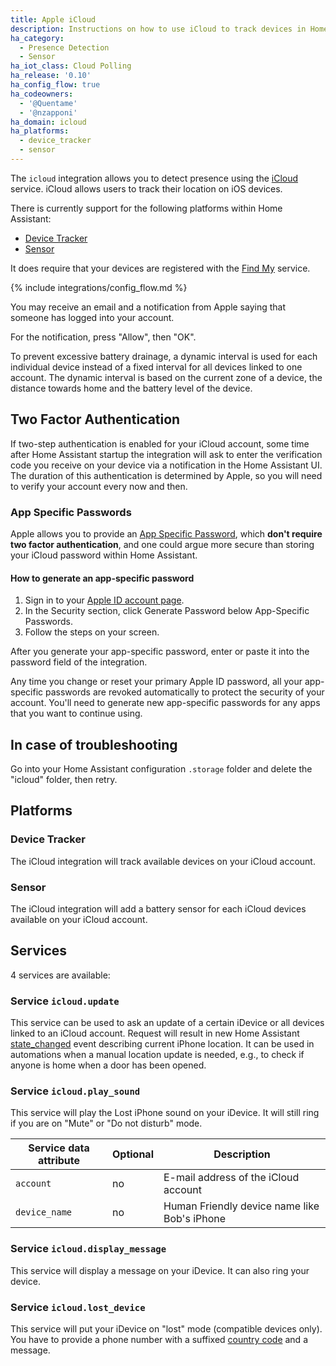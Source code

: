 ```yaml
---
title: Apple iCloud
description: Instructions on how to use iCloud to track devices in Home Assistant.
ha_category:
  - Presence Detection
  - Sensor
ha_iot_class: Cloud Polling
ha_release: '0.10'
ha_config_flow: true
ha_codeowners:
  - '@Quentame'
  - '@nzapponi'
ha_domain: icloud
ha_platforms:
  - device_tracker
  - sensor
---
```


The `icloud` integration allows you to detect presence using the [iCloud](https://www.icloud.com/) service. iCloud allows users to track their location on iOS devices.

There is currently support for the following platforms within Home Assistant:

- [Device Tracker](#device-tracker)
- [Sensor](#sensor)

It does require that your devices are registered with the [Find My](https://www.apple.com/uk/icloud/find-my/) service.

{% include integrations/config_flow.md %}

<div class='note warning'>
You may receive an email and a notification from Apple saying that someone has logged into your account.

For the notification, press "Allow", then "OK".
</div>

To prevent excessive battery drainage, a dynamic interval is used for each individual device instead of a fixed interval for all devices linked to one account. The dynamic interval is based on the current zone of a device, the distance towards home and the battery level of the device.

## Two Factor Authentication

If two-step authentication is enabled for your iCloud account, some time after Home Assistant startup the integration will ask to enter the verification code you receive on your device via a notification in the Home Assistant UI. The duration of this authentication is determined by Apple, so you will need to verify your account every now and then.

### App Specific Passwords
Apple allows you to provide an [App Specific Password](https://support.apple.com/en-gb/HT204397), which **don't require two factor authentication**, and one could argue more secure than storing your iCloud password within Home Assistant.
#### How to generate an app-specific password

1. Sign in to your [Apple ID account page](https://appleid.apple.com/account/home).
2. In the Security section, click Generate Password below App-Specific Passwords.
3. Follow the steps on your screen.

After you generate your app-specific password, enter or paste it into the password field of the integration.

Any time you change or reset your primary Apple ID password, all your app-specific passwords are revoked automatically to protect the security of your account. You'll need to generate new app-specific passwords for any apps that you want to continue using.

## In case of troubleshooting

Go into your Home Assistant configuration `.storage` folder and delete the "icloud" folder, then retry.

## Platforms

### Device Tracker

The iCloud integration will track available devices on your iCloud account.

### Sensor

The iCloud integration will add a battery sensor for each iCloud devices available on your iCloud account.

## Services

4 services are available:

### Service `icloud.update`

This service can be used to ask an update of a certain iDevice or all devices linked to an iCloud account. Request will result in new Home Assistant [state_changed](/docs/configuration/events/#event-state_changed) event describing current iPhone location. It can be used in automations when a manual location update is needed, e.g., to check if anyone is home when a door has been opened.

### Service `icloud.play_sound`

This service will play the Lost iPhone sound on your iDevice. It will still ring if you are on "Mute" or "Do not disturb" mode.

| Service data attribute    | Optional | Description                                             |
|---------------------------|----------|---------------------------------------------------------|
| `account`                 |       no | E-mail address of the iCloud account                    |
| `device_name`             |       no | Human Friendly device name like Bob's iPhone            |

### Service `icloud.display_message`

This service will display a message on your iDevice. It can also ring your device.

### Service `icloud.lost_device`

This service will put your iDevice on "lost" mode (compatible devices only). You have to provide a phone number with a suffixed [country code](https://en.wikipedia.org/wiki/List_of_country_calling_codes) and a message.
